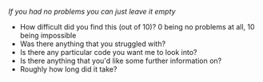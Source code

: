_If you had no problems you can just leave it empty_
- How difficult did you find this (out of 10)? 0 being no problems at all, 10 being impossible
- Was there anything that you struggled with?
- Is there any particular code you want me to look into?
- Is there anything that you'd like some further information on?
- Roughly how long did it take?
                